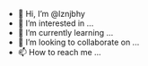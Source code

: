 - 👋 Hi, I’m @lznjbhy
- 👀 I’m interested in ...
- 🌱 I’m currently learning ...
- 💞️ I’m looking to collaborate on ...
- 📫 How to reach me ...

<!---
lznjbhy/lznjbhy is a ✨ special ✨ repository because its `README.md` (this file) appears on your GitHub profile.
You can click the Preview link to take a look at your changes.
--->
